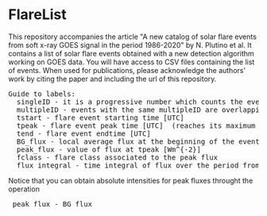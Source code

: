 # FlareList
This repository accompanies the article "A new catalog of solar flare events from soft x-ray GOES signal in the period 1986-2020" by N. Plutino et al.
It contains a list of solar flare events obtained with a new detection algorithm working on GOES data. You will have access to CSV files containing the list of events.
When used for publications, please acknowledge the authors' work by citing the paper and including the url of this repository.

<pre>
Guide to labels:
  singleID - it is a progressive number which counts the events 
  multipleID - events with the same multipleID are overlapping in time, therefore can be studied as part of the same event
  tstart - flare event starting time [UTC]
  tpeak - flare event peak time [UTC]  (reaches its maximum value) 
  tend - flare event endtime [UTC]
  BG_flux - local average flux at the beginning of the event [Wm^{-2}]
  peak_flux - value of flux at tpeak [Wm^{-2}]
  fclass - flare class associated to the peak flux 
  flux_integral - time integral of flux over the period from tstart to tend [Wm^{-2} s]
</pre>

Notice that you can obtain absolute intensities for peak fluxes throught the operation <pre> peak_flux - BG_flux </pre>
